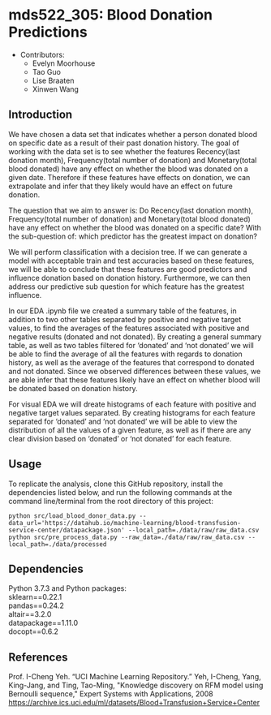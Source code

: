 # mds522_305: Blood Donation Predictions
* Contributors: 
  - Evelyn Moorhouse
  - Tao Guo
  - Lise Braaten 
  - Xinwen Wang
  
## Introduction

We have chosen a data set that indicates whether a person donated blood on specific date as a result of their past donation history. The goal of working with the data set is to see whether the features Recency(last donation month), Frequency(total number of donation) and Monetary(total blood donated) have any effect on whether the blood was donated on a given date. Therefore if these features have effects on donation, we can extrapolate and infer that they likely would have an effect on future donation.

The question that we aim to answer is: Do Recency(last donation month), Frequency(total number of donation) and Monetary(total blood donated) have any effect on whether the blood was donated on a specific date? With the sub-question of: which predictor has the greatest impact on donation?

We will perform classification with a decision tree. If we can generate a model with acceptable train and test accuracies based on these features, we will be able to conclude that these features are good predictors and influence donation based on donation history. Furthermore, we can then address our predictive sub question for which feature has the greatest influence.

In our EDA .ipynb file we created a summary table of the features, in addition to two other tables separated by positive and negative target values, to find the averages of the features associated with positive and negative results (donated and not donated). By creating a general summary table, as well as two tables filtered for ‘donated’ and ‘not donated’ we will be able to find the average of all the features with regards to donation history, as well as the average of the features that correspond to donated and not donated. Since we observed differences between these values, we are able infer that these features likely have an effect on whether blood will be donated based on donation history. 

For visual EDA we will dreate histograms of each feature with positive and negative target values separated. By creating histograms for each feature separated for ‘donated’ and ‘not donated’ we will be able to view the distribution of all the values of a given feature, as well as if there are any clear division based on ‘donated’ or ‘not donated’ for each feature. 

## Usage

To replicate the analysis, clone this GitHub repository, install the dependencies listed below, and run the following commands at the command line/terminal from the root directory of this project:

```python src/load_blood_donor_data.py --data_url='https://datahub.io/machine-learning/blood-transfusion-service-center/datapackage.json' --local_path=./data/raw/raw_data.csv```
```python src/pre_process_data.py --raw_data=./data/raw/raw_data.csv --local_path=./data/processed```

## Dependencies

Python 3.7.3 and Python packages: </br>
sklearn==0.22.1 </br>
pandas==0.24.2 </br>
altair==3.2.0 </br>
datapackage==1.11.0 </br>
docopt==0.6.2
        
## References

Prof. I-Cheng Yeh. “UCI Machine Learning Repository.” Yeh, I-Cheng, Yang, King-Jang, and Ting, Tao-Ming, "Knowledge discovery on RFM model using Bernoulli sequence," Expert Systems with Applications, 2008 https://archive.ics.uci.edu/ml/datasets/Blood+Transfusion+Service+Center
